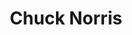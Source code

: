 ---
title: "Chuck Norris"
cc-type: person
hashtag: chuck-norris
tags:
  - American
  - actor
  - Human Being
---